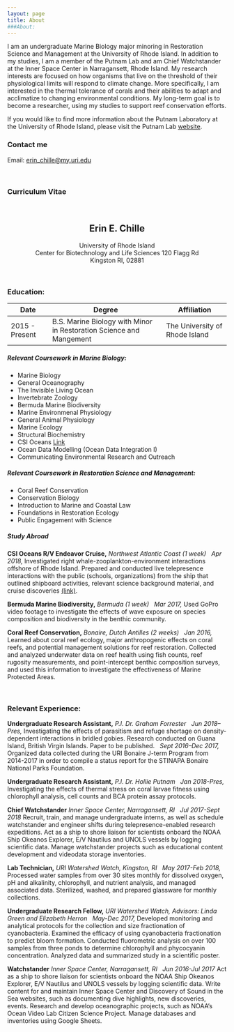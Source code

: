 ```yaml
---
layout: page
title: About
###About:
---
```


I am an undergraduate Marine Biology major minoring in Restoration Science and Management at the University of Rhode Island. In addition to my studies, I am a member of the Putnam Lab and am Chief Watchstander at the Inner Space Center in Narragansett, Rhode Island. My research interests are focused on how organisms that live on the threshold of their physiological limits will respond to climate change. More specifically, I am interested in the thermal tolerance of corals and their abilities to adapt and acclimatize to changing environmental conditions. My long-term goal is to become a researcher, using my studies to support reef conservation efforts.

If you would like to find more information about the Putnam Laboratory at the University of Rhode Island, please visit the Putnam Lab [website](http://putnamlab.com/).


### Contact me

Email: [erin_chille@my.uri.edu](mailto:erin_chille@my.uri.edu) 




&nbsp;

### Curriculum Vitae

&nbsp;
&nbsp;
&nbsp;

## <center>Erin E. Chille</center>
   <center> University of Rhode Island </center>
   <center>Center for Biotechnology and Life Sciences 120 Flagg Rd </center>
   <center> Kingston RI, 02881 </center>

&nbsp;

### **Education:**

| Date | Degree | Affiliation |
|------|--------|-------------|
| 2015 - Present | B.S. Marine Biology with Minor in Restoration Science and Mangement | The University of Rhode Island |




##### **Relevant Coursework in Marine Biology:**

* Marine Biology
* General Oceanography
* The Invisible Living Ocean
* Invertebrate Zoology
* Bermuda Marine Biodiversity
* Marine Environmenal Physiology
* General Animal Physiology
* Marine Ecology
* Structural Biochemistry
* CSI Oceans [Link](https://web.uri.edu/gso/news/not-your-typical-undergraduate-class-endeavorlive/)
* Ocean Data Modelling (Ocean Data Integration I)
* Communicating Environmental Research and Outreach


##### **Relevant Coursework in Restoration Science and Management:**
* Coral Reef Conservation
* Conservation Biology
* Introduction to Marine and Coastal Law
* Foundations in Restoration Ecology
* Public Engagement with Science

##### **Study Abroad**
**CSI Oceans R/V Endeavor Cruise,** *Northwest Atlantic Coast (1 week)* &nbsp;
*Apr 2018,* Investigated right whale-zooplankton-environment interactions offshore of Rhode Island. Prepared and conducted live telepresence interactions with the public (schools, organizations) from the ship that outlined shipboard activities, relevant science background material, and cruise discoveries [(link)](https://youtu.be/MeYmJqoSRdg). &nbsp;

**Bermuda Marine Biodiversity,** *Bermuda (1 week)* &nbsp;
*Mar 2017,* Used GoPro video footage to investigate the effects of wave exposure on species composition and biodiversity in the benthic community. &nbsp;

**Coral Reef Conservation,** *Bonaire, Dutch Antilles (2 weeks)* &nbsp;
*Jan 2016,* Learned about coral reef ecology, major anthropogenic effects on coral reefs, and potential management solutions for reef restoration. Collected and analyzed underwater data on reef health using fish counts, reef rugosity measurements, and point-intercept benthic composition surveys, and used this information to investigate the effectiveness of Marine Protected Areas. &nbsp;

&nbsp;
&nbsp;

### **Relevant Experience:**

**Undergraduate Research Assistant,** *P.I. Dr. Graham Forrester* &nbsp;
*Jun 2018–Pres,* Investigating the effects of parasitism and refuge shortage on density-dependent interactions in bridled gobies. Research conducted on Guana Island, British Virgin Islands. Paper to be published. &nbsp;
*Sept 2016–Dec 2017,* Organized data collected during the URI Bonaire J-term Program from 2014-2017 in order to compile a status report for the STINAPA Bonaire National Parks Foundation. 

**Undergraduate Research Assistant,** *P.I. Dr. Hollie Putnam* &nbsp;
*Jan 2018-Pres,* Investigating the effects of thermal stress on coral larvae fitness using chlorophyll analysis, cell counts and BCA protein assay protocols.

**Chief Watchstander** *Inner Space Center, Narragansett, RI* &nbsp;
*Jul 2017-Sept 2018* Recruit, train, and manage undergraduate interns, as well as schedulewatchstander and engineer shifts during telepresence-enabled research expeditions. Act as a ship to shore liaison for scientists onboard the NOAA Ship Okeanos Explorer, E/V Nautilus and UNOLS vessels by logging scientific data. Manage watchstander projects such as educational content development and videodata storage inventories.

**Lab Technician,** *URI Watershed Watch, Kingston, RI* &nbsp;
*May 2017-Feb 2018,* Processed water samples from over 30 sites monthly for dissolved oxygen, pH and alkalinity, chlorophyll, and nutrient analysis, and managed associated data. Sterilized, washed, and prepared glassware for monthly collections.

**Undergraduate Research Fellow,** *URI Watershed Watch, Advisors: Linda Green and Elizabeth Herron* &nbsp;
*May-Dec 2017,* Developed monitoring and analytical protocols for the collection and size
fractionation of cyanobacteria. Examined the efficacy of using cyanobacteria fractionation to predict bloom formation. Conducted fluorometric analysis on over 100 samples from three ponds to determine chlorophyll and phycocyanin concentration. Analyzed data and summarized study in a scientific poster.

**Watchstander** *Inner Space Center, Narragansett, RI* &nbsp;
*Jun 2016-Jul 2017* Act as a ship to shore liaison for scientists onboard the NOAA Ship Okeanos Explorer, E/V Nautilus and UNOLS vessels by logging scientific data. Write content for and maintain Inner Space Center and Discovery of Sound in the Sea websites, such as documenting dive highlights, new discoveries, events. Research and develop oceanographic projects, such as NOAA’s Ocean Video Lab Citizen Science Project. Manage databases and inventories using Google Sheets.





